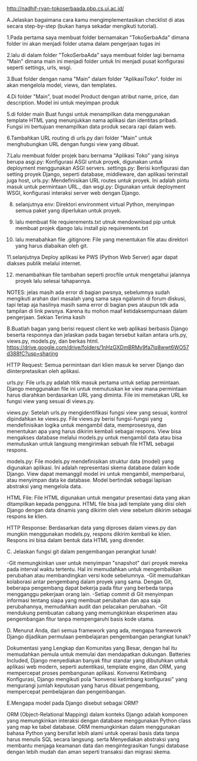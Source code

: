 http://nadhif-ryan-tokoserbaada.pbp.cs.ui.ac.id/

A.Jelaskan bagaimana cara kamu mengimplementasikan checklist di atas secara step-by-step (bukan hanya sekadar mengikuti tutorial).

1.Pada pertama saya membuat folder bernamakan "TokoSerbaAda" dimana folder ini akan menjadi folder utama dalam pengerjaan tugas ini

2.lalu di dalam folder "TokoSerbaAda" saya membuat folder lagi bernama "Main" dimana main ini menjadi folder untuk Ini menjadi pusat konfigurasi seperti settings, urls, wsgi.

3.Buat folder dengan nama "Main" dalam folder "AplikasiToko". folder ini akan mengelola model, views, dan templates.

4.Di folder "Main", buat model Product dengan atribut name, price, dan description. Model ini untuk meyimpan produk

5.di folder main Buat fungsi untuk menampilkan data menggunakan template HTML yang menunjukkan nama aplikasi dan identitas pribadi. Fungsi ini bertujuan menampilkan data produk secara rapi dalam web.

6.Tambahkan URL routing di urls.py dari folder "Main" untuk menghubungkan URL dengan fungsi view yang dibuat.

7.Lalu membuat folder projek baru bernama "Aplikasi Toko" yang isinya berupa asgi.py: Konfigurasi ASGI untuk proyek, digunakan untuk deployment menggunakan ASGI servers. settings.py: Berisi konfigurasi dan setting proyek Django, seperti database, middleware, dan aplikasi terinstall juga host, urls.py: Mendefinisikan URL routes untuk proyek. Ini adalah pintu masuk untuk permintaan URL., dan wsgi.py: Digunakan untuk deployment WSGI, konfigurasi interaksi server web dengan Django.

8. selanjutnya env: Direktori environment virtual Python, menyimpan semua paket yang diperlukan untuk proyek.
   
9. lalu membuat file requierements.txt utnuk mendownload pip untuk membuat projek django lalu install pip requirements.txt
    
10. lalu menabahkan file .gitignore: File yang menentukan file atau direktori yang harus diabaikan oleh git.
    
11.selanjutnya Deploy aplikasi ke PWS (Python Web Server) agar dapat diakses publik melalui internet.

12. menambahkan file tambahan seperti procfile untuk mengetahui jalannya proyek lalu selesai tahapannya.


NOTES:
jelas masih ada error di bagian pwsnya, sebelumnya sudah mengikuti arahan dari masalah yang sama saya ngalamin di forum diskusi, tapi tetap aja hasilnya masih sama error di bagian pws ataupun tdk ada tampilan di link pwsnya. Karena itu mohon maaf ketidaksempurnaan dalam pengerjaan. Sekian Terima kasih





B.Buatlah bagan yang berisi request client ke web aplikasi berbasis Django beserta responnya dan jelaskan pada bagan tersebut kaitan antara urls.py, views.py, models.py, dan berkas html.
https://drive.google.com/drive/folders/1nHzGXDmBRMv9fa7lq8wwt6WO57d388fC?usp=sharing

HTTP Request:
Semua permintaan dari klien masuk ke server Django dan diinterpretasikan oleh aplikasi.

urls.py:
File urls.py adalah titik masuk pertama untuk setiap permintaan. Django menggunakan file ini untuk memutuskan ke view mana permintaan harus diarahkan berdasarkan URL yang diminta. File ini memetakan URL ke fungsi view yang sesuai di views.py.

views.py:
Setelah urls.py mengidentifikasi fungsi view yang sesuai, kontrol dipindahkan ke views.py. File views.py berisi fungsi-fungsi yang mendefinisikan logika untuk mengambil data, memprosesnya, dan menentukan apa yang harus dikirim kembali sebagai respons.
View bisa mengakses database melalui models.py untuk mengambil data atau bisa memutuskan untuk langsung mengirimkan sebuah file HTML sebagai respons.

models.py:
File models.py mendefinisikan struktur data (model) yang digunakan aplikasi. Ini adalah representasi skema database dalam kode Django.
View dapat memanggil model ini untuk mengambil, memperbarui, atau menyimpan data ke database. Model bertindak sebagai lapisan abstraksi yang mengelola data.

HTML File:
File HTML digunakan untuk mengatur presentasi data yang akan ditampilkan kepada pengguna.
HTML file bisa jadi template yang diisi oleh Django dengan data dinamis yang dikirim oleh view sebelum dikirim sebagai respons ke klien.

HTTP Response:
Berdasarkan data yang diproses dalam views.py dan mungkin menggunakan models.py, respons dikirim kembali ke klien. Respons ini bisa dalam bentuk data HTML yang dirender.





C. Jelaskan fungsi git dalam pengembangan perangkat lunak!

-Git memungkinkan user untuk menyimpan "snapshot" dari proyek mereka pada interval waktu tertentu. Hal ini memudahkan untuk mengembalikan perubahan atau membandingkan versi kode sebelumnya.
-Git memudahkan kolaborasi antar pengembang dalam proyek yang sama. Dengan Git, beberapa pengembang dapat bekerja pada fitur yang berbeda tanpa mengganggu pekerjaan orang lain.
-Setiap commit di Git menyimpan informasi tentang siapa yang membuat perubahan dan apa saja perubahannya, memudahkan audit dan pelacakan perubahan.
-Git mendukung pembuatan cabang yang memungkinkan eksperimen atau pengembangan fitur tanpa mempengaruhi basis kode utama.





D. Menurut Anda, dari semua framework yang ada, mengapa framework Django dijadikan permulaan pembelajaran pengembangan perangkat lunak?

Dokumentasi yang Lengkap dan Komunitas yang Besar, dengan hal itu memudahkan pemula untuk memulai dan mendapatkan dukungan.
Batteries Included, Django menyediakan banyak fitur standar yang dibutuhkan untuk aplikasi web modern, seperti autentikasi, template engine, dan ORM, yang mempercepat proses pembangunan aplikasi.
Konvensi Ketimbang Konfigurasi, Django mengikuti pola "konvensi ketimbang konfigurasi" yang mengurangi jumlah keputusan yang harus dibuat pengembang, mempercepat pembelajaran dan pengembangan.





E.Mengapa model pada Django disebut sebagai ORM?

ORM (Object-Relational Mapping) dalam konteks Django adalah komponen yang memungkinkan interaksi dengan database menggunakan Python class yang map ke tabel database. ORM memungkinkan dalam
menggunakan bahasa Python yang bersifat lebih alami untuk operasi basis data tanpa harus menulis SQL secara langsung. serta Menyediakan abstraksi yang membantu menjaga keamanan data dan mengintegrasikan fungsi database dengan lebih mudah dan aman seperti transaksi dan migrasi skema.



